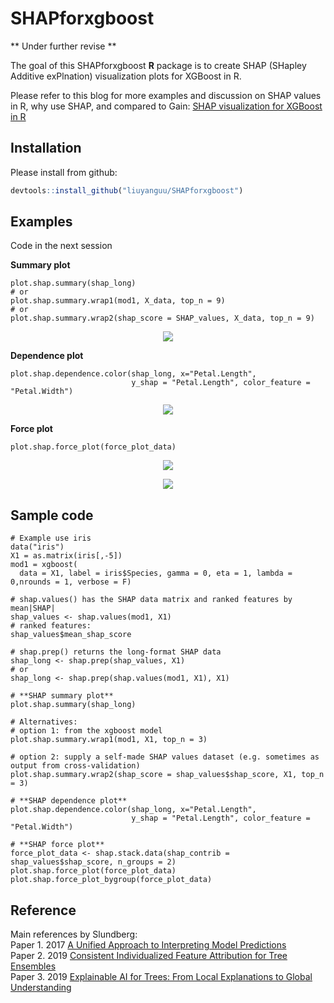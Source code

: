 # SHAPforxgboost

** Under further revise **

<!-- badges: start -->
<!-- badges: end -->

The goal of this SHAPforxgboost **R** package is to create SHAP (SHapley Additive exPlnation) visualization plots for XGBoost in R. 

Please refer to this blog for more examples and discussion on SHAP values in R, why use SHAP, and compared to Gain: 
[SHAP visualization for XGBoost in R](https://liuyanguu.github.io/post/2019/07/18/visualization-of-shap-for-xgboost/)


## Installation

Please install from github:
``` r
devtools::install_github("liuyanguu/SHAPforxgboost")
```

## Examples

Code in the next session

**Summary plot**

```{r}
plot.shap.summary(shap_long)
# or 
plot.shap.summary.wrap1(mod1, X_data, top_n = 9)
# or
plot.shap.summary.wrap2(shap_score = SHAP_values, X_data, top_n = 9)
```

<p align="center">
  <img src = "https://liuyanguu.github.io/post/2019-07-18-visualization-of-shap-for-xgboost_files/figure-html/unnamed-chunk-8-1.png"/>
</p>

**Dependence plot**

```{r}
plot.shap.dependence.color(shap_long, x="Petal.Length",
                           y_shap = "Petal.Length", color_feature = "Petal.Width")
```

<p align="center">
  <img src = "https://liuyanguu.github.io/post/2019-07-18-visualization-of-shap-for-xgboost_files/figure-html/unnamed-chunk-11-1.png"/>
</p>

**Force plot**

```{r}
plot.shap.force_plot(force_plot_data)
```

<p align="center">
  <img src = "https://liuyanguu.github.io/post/2019-07-18-visualization-of-shap-for-xgboost_files/figure-html/unnamed-chunk-7-1.png"/>
</p>

<p align="center">  
  <img src = "https://liuyanguu.github.io/post/2019-07-18-visualization-of-shap-for-xgboost_files/figure-html/unnamed-chunk-7-2.png"/>
</p>

## Sample code 

```{r}
# Example use iris
data("iris")
X1 = as.matrix(iris[,-5])
mod1 = xgboost(
  data = X1, label = iris$Species, gamma = 0, eta = 1, lambda = 0,nrounds = 1, verbose = F)

# shap.values() has the SHAP data matrix and ranked features by mean|SHAP|
shap_values <- shap.values(mod1, X1)
# ranked features:
shap_values$mean_shap_score

# shap.prep() returns the long-format SHAP data
shap_long <- shap.prep(shap_values, X1)
# or
shap_long <- shap.prep(shap.values(mod1, X1), X1)

# **SHAP summary plot**
plot.shap.summary(shap_long)

# Alternatives:
# option 1: from the xgboost model
plot.shap.summary.wrap1(mod1, X1, top_n = 3)

# option 2: supply a self-made SHAP values dataset (e.g. sometimes as output from cross-validation)
plot.shap.summary.wrap2(shap_score = shap_values$shap_score, X1, top_n = 3)

# **SHAP dependence plot**
plot.shap.dependence.color(shap_long, x="Petal.Length",
                           y_shap = "Petal.Length", color_feature = "Petal.Width")

# **SHAP force plot**
force_plot_data <- shap.stack.data(shap_contrib = shap_values$shap_score, n_groups = 2)
plot.shap.force_plot(force_plot_data)
plot.shap.force_plot_bygroup(force_plot_data)
```


## Reference

Main references by Slundberg:  
Paper 1. 2017 [A Unified Approach to Interpreting Model Predictions](https://arxiv.org/abs/1705.07874)  
Paper 2. 2019 [Consistent Individualized Feature Attribution for Tree
Ensembles](https://arxiv.org/abs/1802.03888)  
Paper 3. 2019 [Explainable AI for Trees: From Local Explanations to Global Understanding](https://arxiv.org/abs/1905.04610)
